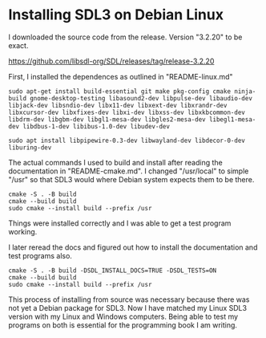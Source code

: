 # Installing SDL3 on Debian Linux

I downloaded the source code from the release. Version "3.2.20" to be exact.

<https://github.com/libsdl-org/SDL/releases/tag/release-3.2.20>

First, I installed the dependences as outlined in "README-linux.md"

`sudo apt-get install build-essential git make pkg-config cmake ninja-build gnome-desktop-testing libasound2-dev libpulse-dev libaudio-dev libjack-dev libsndio-dev libx11-dev libxext-dev libxrandr-dev libxcursor-dev libxfixes-dev libxi-dev libxss-dev libxkbcommon-dev libdrm-dev libgbm-dev libgl1-mesa-dev libgles2-mesa-dev libegl1-mesa-dev libdbus-1-dev libibus-1.0-dev libudev-dev`

`sudo apt install libpipewire-0.3-dev libwayland-dev libdecor-0-dev liburing-dev`


The actual commands I used to build and install after reading the documentation in "README-cmake.md".
I changed "/usr/local" to simple "/usr" so that SDL3 would where Debian system expects them to be there.

```
cmake -S . -B build
cmake --build build
sudo cmake --install build --prefix /usr
```

Things were installed correctly and I was able to get a test program working.

I later reread the docs and figured out how to install the documentation and test programs also.

```
cmake -S . -B build -DSDL_INSTALL_DOCS=TRUE -DSDL_TESTS=ON
cmake --build build
sudo cmake --install build --prefix /usr
```

This process of installing from source was necessary because there was not yet a Debian package for SDL3. Now I have matched my Linux SDL3 version with my Linux and Windows computers. Being able to test my programs on both is essential for the programming book I am writing.

